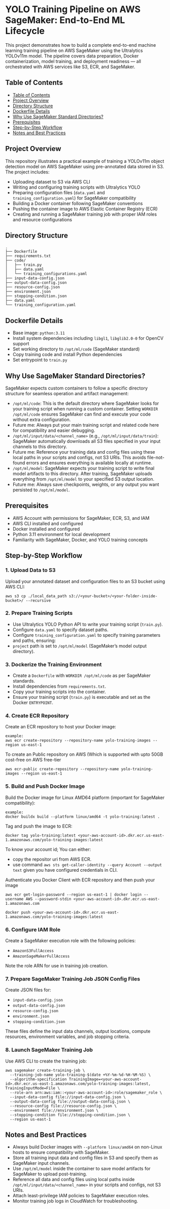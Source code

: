 # YOLO Training Pipeline on AWS SageMaker: End-to-End ML Lifecycle
This project demonstrates how to build a complete end-to-end machine learning training pipeline on AWS SageMaker using the Ultralytics YOLOv11m model. The pipeline covers data preparation, Docker containerization, model training, and deployment readiness — all orchestrated with AWS services like S3, ECR, and SageMaker.

## Table of Contents

- [Table of Contents](#table-of-contents)
- [Project Overview](#project-overview)
- [Directory Structure](#directory-structure)
- [Dockerfile Details](#dockerfile-details)
- [Why Use SageMaker Standard Directories?](#why-use-sagemaker-standard-directories)
- [Prerequisites](#prerequisites)
- [Step-by-Step Workflow](#step-by-step-workflow)
- [Notes and Best Practices](#notes-and-best-practices)

## Project Overview
This repository illustrates a practical example of training a YOLOv11m object detection model on AWS SageMaker using pre-annotated data stored in S3. The project includes:
- Uploading dataset to S3 via AWS CLI
- Writing and configuring training scripts with Ultralytics YOLO
- Preparing configuration files (`data.yaml` and `training_configuration.yaml`) for SageMaker compatibility
- Building a Docker container following SageMaker conventions
- Pushing the container image to AWS Elastic Container Registry (ECR)
- Creating and running a SageMaker training job with proper IAM roles and resource configurations

## Directory Structure
```
.
├── Dockerfile
├── requirements.txt
├── code/
│   ├── train.py
│   ├── data.yaml
│   └── training_configurations.yaml
├── input-data-config.json
├── output-data-config.json
├── resource-config.json
├── environment.json
├── stopping-condition.json
├── data.yaml
└── training_configuration.yaml
```

## Dockerfile Details
- Base image: `python:3.11`
- Install system dependencies including `libgl1`, `libglib2.0-0` for OpenCV support
- Set working directory to `/opt/ml/code` (SageMaker standard)
- Copy training code and install Python dependencies
- Set entrypoint to `train.py`

## Why Use SageMaker Standard Directories?
SageMaker expects custom containers to follow a specific directory structure for seamless operation and artifact management:
- `/opt/ml/code`: This is the default directory where SageMaker looks for your training script when running a custom container. Setting `WORKDIR /opt/ml/code` ensures SageMaker can find and execute your code without extra configuration.
- Future me: Always put your main training script and related code here for compatibility and easier debugging.
- `/opt/ml/input/data/<channel_name>` (e.g., `/opt/ml/input/data/train`): SageMaker automatically downloads all S3 files specified in your input channels to this directory.
- Future me: Reference your training data and config files using these local paths in your scripts and configs, not S3 URIs. This avoids file-not-found errors and ensures everything is available locally at runtime.
- `/opt/ml/model`: SageMaker expects your training script to write final model artifacts to this directory. After training, SageMaker uploads everything from `/opt/ml/model` to your specified S3 output location.
- Future me: Always save checkpoints, weights, or any output you want persisted to `/opt/ml/model`.

 ## Prerequisites
- AWS Account with permissions for SageMaker, ECR, S3, and IAM
- AWS CLI installed and configured
- Docker installed and configured
- Python 3.11 environment for local development
- Familiarity with SageMaker, Docker, and YOLO training concepts

 ## Step-by-Step Workflow

 ### 1. Upload Data to S3
 Upload your annotated dataset and configuration files to an S3 bucket using AWS CLI:
```
aws s3 cp ./local_data_path s3://<your-bucket>/<your-folder-inside-bucket>/ --recursive
```

### 2. Prepare Training Scripts
- Use Ultralytics YOLO Python API to write your training script (`train.py`).
- Configure `data.yaml` to specify dataset paths.
- Configure `training_configuration.yaml` to specify training parameters and paths, ensuring:
- `project` path is set to `/opt/ml/model` (SageMaker’s model output directory).

### 3. Dockerize the Training Environment
- Create a `Dockerfile` with `WORKDIR /opt/ml/code` as per SageMaker standards.
- Install dependencies from `requirements.txt`.
- Copy your training scripts into the container.
- Ensure your training script (`train.py`) is executable and set as the Docker `ENTRYPOINT`.

### 4. Create ECR Repository
Create an ECR repository to host your Docker image:
```
example:
aws ecr create-repository --repository-name yolo-training-images --region us-east-1
```
To create an Public repository on AWS (Which is supported with upto 50GB cost-free on AWS free-tier
```
aws ecr-public create-repository --repository-name yolo-training-images --region us-east-1
```

### 5. Build and Push Docker Image
Build the Docker image for Linux AMD64 platform (important for SageMaker compatibility):
```
example:
docker buildx build --platform linux/amd64 -t yolo-training:latest .
```
Tag and push the image to ECR:
```
docker tag yolo-training:latest <your-aws-account-id>.dkr.ecr.us-east-1.amazonaws.com/yolo-training-images:latest
```
To know your account id; You can either:
- copy the repositor uri from AWS ECR.
- use command  ```aws sts get-caller-identity --query Account --output text``` given you have configured credentials in CLI.

Authenticate you Docker Client with ECR repository and then push your image
```
aws ecr get-login-password --region us-east-1 | docker login --username AWS --password-stdin <your-aws-account-id>.dkr.ecr.us-east-1.amazonaws.com

docker push <your-aws-account-id>.dkr.ecr.us-east-1.amazonaws.com/yolo-training-images:latest
```

### 6. Configure IAM Role
Create a SageMaker execution role with the following policies:
- `AmazonS3FullAccess`
- `AmazonSageMakerFullAccess`
  
Note the role ARN for use in training job creation.

### 7. Prepare SageMaker Training Job JSON Config Files
Create JSON files for:
- `input-data-config.json`
- `output-data-config.json`
- `resource-config.json`
- `environment.json`
- `stopping-condition.json`
  
These files define the input data channels, output locations, compute resources, environment variables, and job stopping criteria.

### 8. Launch SageMaker Training Job
Use AWS CLI to create the training job:
```
aws sagemaker create-training-job \
  --training-job-name yolo-training-$(date +%Y-%m-%d-%H-%M-%S) \
  --algorithm-specification TrainingImage=<your-aws-account-id>.dkr.ecr.us-east-1.amazonaws.com/yolo-training-images:latest, TrainingInputMode=File \
  --role-arn arn:aws:iam::<your-aws-account-id>:role/sagemaker_role \
  --input-data-config file://input-data-config.json \
  --output-data-config file://output-data-config.json \
  --resource-config file://resource-config.json \
  --environment file://environment.json \
  --stopping-condition file://stopping-condition.json \
  --region us-east-1
```

## Notes and Best Practices
- Always build Docker images with `--platform linux/amd64` on non-Linux hosts to ensure compatibility with SageMaker.
- Store all training input data and config files in S3 and specify them as SageMaker input channels.
- Use `/opt/ml/model` inside the container to save model artifacts for SageMaker to upload post-training.
- Reference all data and config files using local paths inside `/opt/ml/input/data/<channel_name>` in your scripts and configs, not S3 URIs.
- Attach least-privilege IAM policies to SageMaker execution roles.
- Monitor training job logs in CloudWatch for troubleshooting.
